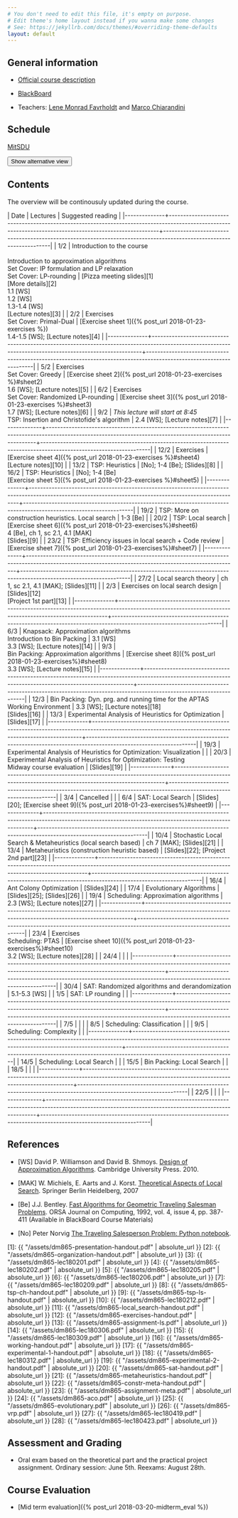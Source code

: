 ```yaml
---
# You don't need to edit this file, it's empty on purpose.
# Edit theme's home layout instead if you wanna make some changes
# See: https://jekyllrb.com/docs/themes/#overriding-theme-defaults
layout: default
---
```



## General information

- [Official course description](http://natfak.sdu.dk/laeseplan/kursusbeskrivelse.php?kursuskode=DM865&lang=en)

- [BlackBoard](https://e-learn.sdu.dk/webapps/blackboard/execute/courseMain?course_id=_386519_1)

- Teachers: [Lene Monrad Favrholdt](http://www.imada.sdu.dk/~lenem/) and [Marco Chiarandini](http://www.imada.sdu.dk/~marco)


## Schedule

<a href="https://mitsdu.sdu.dk/skema/activity/15020201/f18">MitSDU</a>

<button onclick="myFunction('Demo1')" class="w3-btn w3-cell w3-left-align">Show alternative view <i class="fa fa-caret-down"></i></button>
<div id="Demo1" class="w3-container w3-hide">

<div class="w3-responsive">
<div w3-include-html="./assets/timetable.html"></div>
<script>
w3.includeHTML();
</script>
</div>

</div>



## Contents 

The overview will be continousuly updated during the course.

| Date         | Lectures  	                                                                                                                                        | Suggested reading                                                                                                  |
|--------------+--------------------------------------------------------------------------------------------------------------------------------------------------------+--------------------------------------------------------------------------------------------------------------------|
| <!--L--> 1/2 | Introduction to the course<br><br> Introduction to approximation algorithms<br> Set Cover: IP formulation and LP relaxation<br> Set Cover: LP-rounding | [Pizza meeting slides][1]<br>[More details][2]<br> 1.1 [WS]<br> 1.2 [WS]<br> 1.3-1.4 [WS] <br> [Lecture notes][3]  |
| <!--L--> 2/2 | Exercises <br> Set Cover: Primal-Dual                                                                                                                  | [Exercise sheet 1]({% post_url 2018-01-23-exercises %})<br> 1.4-1.5 [WS]; [Lecture notes][4]                       |
|--------------+--------------------------------------------------------------------------------------------------------------------------------------------------------+--------------------------------------------------------------------------------------------------------------------|
| <!--L--> 5/2 | Exercises  <br> Set Cover: Greedy                                                                                                                      | [Exercise sheet 2]({% post_url 2018-01-23-exercises %}#sheet2) <br> 1.6 [WS]; [Lecture notes][5]                   |
| <!--L--> 6/2 | Exercises <br> Set Cover: Randomized LP-rounding                                                                                                       | [Exercise sheet 3]({% post_url 2018-01-23-exercises %}#sheet3) <br> 1.7 [WS]; [Lecture notes][6]                   |
| <!--L--> 9/2 | *This lecture will start at 8:45* <br> TSP: Insertion and Christofide's algorithm                                                                      | 2.4 [WS]; [Lecture notes][7]                                                                                       |
|--------------+--------------------------------------------------------------------------------------------------------------------------------------------------------+--------------------------------------------------------------------------------------------------------------------|
| 12/2         | Exercises                                                                                                                                              | [Exercise sheet 4]({% post_url 2018-01-23-exercises %}#sheet4)  <br> [Lecture notes][10]                           |
| 13/2         | TSP: Heuristics                                                                                                                                        | [No]; 1-4 [Be]; [Slides][8]                                                                                        |
| 16/2         | TSP: Heuristics                                                                                                                                        | [No]; 1-4 [Be] <br> [Exercise sheet 5]({% post_url 2018-01-23-exercises %}#sheet5)                                 |
|--------------+--------------------------------------------------------------------------------------------------------------------------------------------------------+--------------------------------------------------------------------------------------------------------------------|
| 19/2         | TSP: More on construction heuristics. Local search                                                                                                     | 1-3 [Be]                                                                                                           |
| 20/2         | TSP: Local search                                                                                                                                      | [Exercise sheet 6]({% post_url 2018-01-23-exercises%}#sheet6) <br>4 [Be], ch 1, sc 2.1, 4.1 [MAK] <br> [Slides][9] |
| 23/2         | TSP: Efficiency issues in local search + Code review                                                                                                   | [Exercise sheet 7]({% post_url 2018-01-23-exercises%}#sheet7)                                                      |
|--------------+--------------------------------------------------------------------------------------------------------------------------------------------------------+--------------------------------------------------------------------------------------------------------------------|
| 27/2         | Local search theory                                                                                                                                    | ch 1, sc 2.1, 4.1 [MAK]; [Slides][11]                                                                              |
| 2/3          | Exercises on local search design                                                                                                                       | [Slides][12] <br> [Project 1st part][13]                                                                           |
|--------------+--------------------------------------------------------------------------------------------------------------------------------------------------------+--------------------------------------------------------------------------------------------------------------------|
| 6/3          | Knapsack: Approximation algorithms <br> Introduction to Bin Packing                                                                                    | 3.1 [WS] <br> 3.3 [WS]; [Lecture notes][14]                                                                        |
| 9/3          | <br> Bin Packing: Approximation algorithms                                                                                                             | [Exercise sheet 8]({% post_url 2018-01-23-exercises%}#sheet8) <br>  3.3 [WS]; [Lecture notes][15]                  |
|--------------+--------------------------------------------------------------------------------------------------------------------------------------------------------+--------------------------------------------------------------------------------------------------------------------|
| 12/3         | Bin Packing: Dyn. prg. and running time for the APTAS <br> Working Environment                                                                         | 3.3 [WS]; [Lecture notes][18]  <br> [Slides][16]                                                                   |
| 13/3         | Experimental Analysis of Heuristics for Optimization                                                                                                   | [Slides][17]                                                                                                       |
|--------------+--------------------------------------------------------------------------------------------------------------------------------------------------------+--------------------------------------------------------------------------------------------------------------------|
| 19/3         | Experimental Analysis of Heuristics for Optimization: Visualization                                                                                    |                                                                                                                    |
| 20/3         | Experimental Analysis of Heuristics for Optimization: Testing <br> Midway course evaluation                                                            | [Slides][19]                                                                                                       |
|--------------+--------------------------------------------------------------------------------------------------------------------------------------------------------+--------------------------------------------------------------------------------------------------------------------|
| 3/4          | Cancelled                                                                                                                                              |                                                                                                                    |
| 6/4          | SAT: Local Search                                                                                                                                      | [Slides][20]; [Exercise sheet 9]({% post_url 2018-01-23-exercises%}#sheet9)                                        |
|--------------+--------------------------------------------------------------------------------------------------------------------------------------------------------+--------------------------------------------------------------------------------------------------------------------|
| 10/4         | Stochastic Local Search & Metaheuristics (local search based)                                                                                          | ch 7 [MAK]; [Slides][21]                                                                                           |
| 13/4         | Metaheuristics (construction heuristic based)                                                                                                          | [Slides][22]; [Project 2nd part][23]                                                                               |
|--------------+--------------------------------------------------------------------------------------------------------------------------------------------------------+--------------------------------------------------------------------------------------------------------------------|
| 16/4         | Ant Colony Optimization                                                                                                                                | [Slides][24]                                                                                                       |
| 17/4         | Evolutionary Algorithms                                                                                                                                | [Slides][25]; [Slides][26]                                                                                         |
| 19/4         | Scheduling: Approximation algorithms                                                                                                                   | 2.3 [WS]; [Lecture notes][27]                                                                                      |
|--------------+--------------------------------------------------------------------------------------------------------------------------------------------------------+--------------------------------------------------------------------------------------------------------------------|
| 23/4         | Exercises<br>Scheduling: PTAS                                                                                                                          | [Exercise sheet 10]({% post_url 2018-01-23-exercises%}#sheet10) <br> 3.2 [WS]; [Lecture notes][28]                 |
| 24/4         |                                                                                                                                                        |                                                                                                                    |
|--------------+--------------------------------------------------------------------------------------------------------------------------------------------------------+--------------------------------------------------------------------------------------------------------------------|
| 30/4         | SAT: Randomized algorithms and derandomization                                                                                                         | 5.1-5.3 [WS]                                                                                                       |
| 1/5          | SAT: LP rounding                                                                                                                                       |                                                                                                                    |
|--------------+--------------------------------------------------------------------------------------------------------------------------------------------------------+--------------------------------------------------------------------------------------------------------------------|
| 7/5          |                                                                                                                                                        |                                                                                                                    |
| 8/5          | Scheduling: Classification                                                                                                                             |                                                                                                                    |
| 9/5          | Scheduling: Complexity                                                                                                                                 |                                                                                                                    |
|--------------+--------------------------------------------------------------------------------------------------------------------------------------------------------+--------------------------------------------------------------------------------------------------------------------|
| 14/5         | Scheduling: Local Search                                                                                                                               |                                                                                                                    |
| 15/5         | Bin Packing: Local Search                                                                                                                              |                                                                                                                    |
| 18/5         |                                                                                                                                                        |                                                                                                                    |
|--------------+--------------------------------------------------------------------------------------------------------------------------------------------------------+--------------------------------------------------------------------------------------------------------------------|
| 22/5         |                                                                                                                                                        |                                                                                                                    |
|--------------+--------------------------------------------------------------------------------------------------------------------------------------------------------+--------------------------------------------------------------------------------------------------------------------|


## References 

- [WS] David P. Williamson and David
  B. Shmoys. [Design of Approximation Algorithms](http://www.designofapproxalgs.com/). Cambridge
  University Press. 2010.

- [MAK] W. Michiels, E. Aarts and J. Korst. [Theoretical Aspects of Local Search](http://dx.doi.org/10.1007/978-3-540-35854-1). Springer Berlin Heidelberg, 2007

- [Be]
  J.J. Bentley. [Fast Algorithms for Geometric Traveling Salesman Problems](http://dx.doi.org/10.1287/ijoc.4.4.387). ORSA
  Journal on Computing, 1992, vol. 4, issue 4, pp. 387-411 (Available in
  BlackBoard Course Materials)

- [No] Peter Norvig [The Traveling Salesperson Problem: Python notebook](http://nbviewer.jupyter.org/url/norvig.com/ipython/TSP.ipynb).



[1]: {{ "/assets/dm865-presentation-handout.pdf" | absolute_url }}
[2]: {{ "/assets/dm865-organization-handout.pdf" | absolute_url }}
[3]: {{ "/assets/dm865-lec180201.pdf" | absolute_url }}
[4]: {{ "/assets/dm865-lec180202.pdf" | absolute_url }}
[5]: {{ "/assets/dm865-lec180205.pdf" | absolute_url }}
[6]: {{ "/assets/dm865-lec180206.pdf" | absolute_url }}
[7]: {{ "/assets/dm865-lec180209.pdf" | absolute_url }}
[8]: {{ "/assets/dm865-tsp-ch-handout.pdf" | absolute_url }}
[9]: {{ "/assets/dm865-tsp-ls-handout.pdf" | absolute_url }}
[10]: {{ "/assets/dm865-lec180212.pdf" | absolute_url }}
[11]: {{ "/assets/dm865-local_search-handout.pdf" | absolute_url }}
[12]: {{ "/assets/dm865-exercises-handout.pdf" | absolute_url }}
[13]: {{ "/assets/dm865-assignment-ls.pdf" | absolute_url }}
[14]: {{ "/assets/dm865-lec180306.pdf" | absolute_url }}
[15]: {{ "/assets/dm865-lec180309.pdf" | absolute_url }}
[16]: {{ "/assets/dm865-working-handout.pdf" | absolute_url }}
[17]: {{ "/assets/dm865-experimental-1-handout.pdf" | absolute_url }}
[18]: {{ "/assets/dm865-lec180312.pdf" | absolute_url }}
[19]: {{ "/assets/dm865-experimental-2-handout.pdf" | absolute_url }}
[20]: {{ "/assets/dm865-sat-handout.pdf" | absolute_url }}
[21]: {{ "/assets/dm865-metaheuristics-handout.pdf" | absolute_url }}
[22]: {{ "/assets/dm865-constr-meta-handout.pdf" | absolute_url }}
[23]: {{ "/assets/dm865-assignment-meta.pdf" | absolute_url }}
[24]: {{ "/assets/dm865-aco.pdf" | absolute_url }}
[25]: {{ "/assets/dm865-evolutionary.pdf" | absolute_url }}
[26]: {{ "/assets/dm865-vrp.pdf" | absolute_url }}
[27]: {{ "/assets/dm865-lec180419.pdf" | absolute_url }}
[28]: {{ "/assets/dm865-lec180423.pdf" | absolute_url }}



## Assessment and Grading

- Oral exam based on the theoretical part and the practical project
  assignment. Ordinary session: June 5th. Reexams: August 28th.


## Course Evaluation

- [Mid term evaluation]({% post_url 2018-03-20-midterm_eval %})
